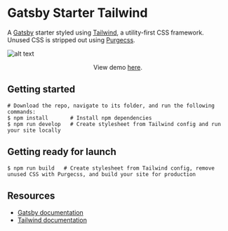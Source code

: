 # Gatsby Starter Tailwind
A [Gatsby](https://www.gatsbyjs.org/) starter styled using [Tailwind](https://tailwindcss.com/), a utility-first CSS framework.  
Unused CSS is stripped out using [Purgecss](https://purgecss.com/).
  
  
![alt text](https://image.ibb.co/nbM0c7/gatsby_starter_tailwind.png "Screenshot of Gatsby Starter Tailwind homepage")
  
<p align="center">View demo <a href="https://quizzical-mcclintock-0226ac.netlify.com/">here</a>.</p>


## Getting started
```
# Download the repo, navigate to its folder, and run the following commands:
$ npm install       # Install npm dependencies
$ npm run develop   # Create stylesheet from Tailwind config and run your site locally
```

## Getting ready for launch
```
$ npm run build   # Create stylesheet from Tailwind config, remove unused CSS with Purgecss, and build your site for production
```

## Resources
* [Gatsby documentation](https://www.gatsbyjs.org/docs/)
* [Tailwind documentation](https://tailwindcss.com/docs/what-is-tailwind/)
